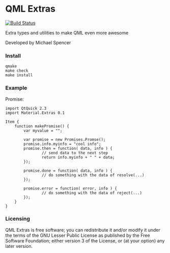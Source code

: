 QML Extras
==========

[![Build Status](https://travis-ci.org/papyros/qml-extras.svg)](https://travis-ci.org/papyros/qml-extras)

Extra types and utilities to make QML even more awesome

Developed by Michael Spencer

### Install ###

```
qmake
make check
make install
```

### Example ###

Promise:
```
import QtQuick 2.3
import Material.Extras 0.1

Item {
    function makePromise() {
        var myvalue = "";

        var promise = new Promises.Promse();
        promise.info.myinfo = "cool info";
        promise.then = function( data, info ) {
                // send data to the next step
                return info.myinfo + " " + data;
        });

        promise.done = function( data, info ) {
                // do something with the data of resolve(...)
        });

        promise.error = function( error, info ) {
                // do something with the data of reject(...)
        });
    }
}

```


### Licensing ###

QML Extras is free software; you can redistribute it and/or modify it under the terms of the GNU Lesser Public License as published by the Free Software Foundation; either version 3 of the License, or (at your option) any later version.
